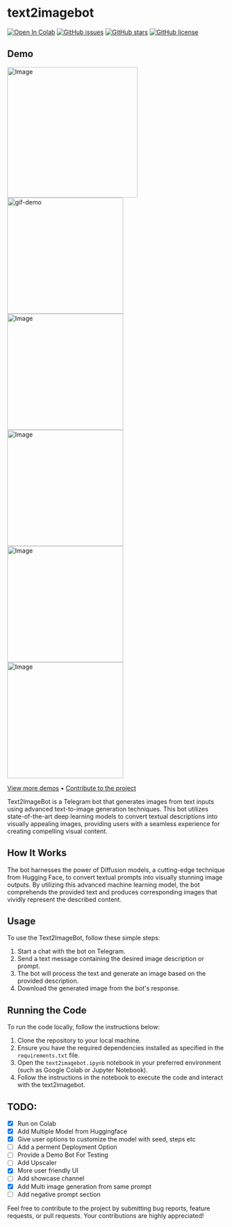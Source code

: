 # text2imagebot
[![Open In Colab](https://colab.research.google.com/assets/colab-badge.svg)](https://colab.research.google.com/github/nuhmanpk/text2imagebot/blob/main/text2imagebot.ipynb)
[![GitHub issues](https://img.shields.io/github/issues/nuhmanpk/text2imagebot)](https://github.com/nuhmanpk/text2imagebot/issues) 
[![GitHub stars](https://img.shields.io/github/stars/nuhmanpk/text2imagebot)](https://github.com/nuhmanpk/text2imagebot/stargazers) 
[![GitHub license](https://img.shields.io/github/license/nuhmanpk/text2imagebot)](https://github.com/nuhmanpk/text2imagebot/blob/main/LICENSE)

## Demo

<div>
  <img src="https://github.com/nuhmanpk/text2imagebot/blob/main/assests/text2image.gif" alt="Image" width="300"/>
  <img src="https://github.com/nuhmanpk/text2imagebot/blob/main/assests/photo_2023-10-30_22-44-24.jpg" alt="gif-demo" width="267"/>
  <img src="https://github.com/nuhmanpk/text2imagebot/blob/main/assests/photo_2023-10-30_23-15-22.jpg" alt="Image" width="267"/>
  <img src="https://github.com/nuhmanpk/text2imagebot/blob/main/assests/photo_2023-10-30_23-15-26.jpg" alt="Image" width="267"/>
  <img src="https://github.com/nuhmanpk/text2imagebot/blob/main/assests/photo_2023-10-30_23-15-25.jpg" alt="Image" width="267"/>
  <img src="https://github.com/nuhmanpk/text2imagebot/blob/main/assests/photo_2023-10-30_23-15-24.jpg" alt="Image" width="267"/>
</div>

[View more demos](https://github.com/nuhmanpk/text2imagebot/tree/17e23f59cff76acc8d8321512fb4b906a0d14fd8/assests) • [Contribute to the project](https://github.com/nuhmanpk/text2imagebot/fork) 

Text2ImageBot is a Telegram bot that generates images from text inputs using advanced text-to-image generation techniques. This bot utilizes state-of-the-art deep learning models to convert textual descriptions into visually appealing images, providing users with a seamless experience for creating compelling visual content.

## How It Works

The bot harnesses the power of Diffusion models, a cutting-edge technique from Hugging Face, to convert textual prompts into visually stunning image outputs. By utilizing this advanced machine learning model, the bot comprehends the provided text and produces corresponding images that vividly represent the described content.


## Usage

To use the Text2ImageBot, follow these simple steps:

1. Start a chat with the bot on Telegram.
2. Send a text message containing the desired image description or prompt.
3. The bot will process the text and generate an image based on the provided description.
4. Download the generated image from the bot's response.

## Running the Code

To run the code locally, follow the instructions below:

1. Clone the repository to your local machine.
2. Ensure you have the required dependencies installed as specified in the `requirements.txt` file.
3. Open the `text2imagebot.ipynb` notebook in your preferred environment (such as Google Colab or Jupyter Notebook).
4. Follow the instructions in the notebook to execute the code and interact with the text2imagebot.


## TODO:

  - [x] Run on Colab
  - [x] Add Multiple Model from Huggingface
  - [x] Give user options to customize the model with seed, steps etc
  - [ ] Add a perment Deployment Option
  - [ ] Provide a Demo Bot For Testing
  - [ ] Add Upscaler
  - [x] More user friendly UI
  - [ ] Add showcase channel
  - [x] Add Multi image generation from same prompt
  - [ ]  Add negative prompt section 

Feel free to contribute to the project by submitting bug reports, feature requests, or pull requests. Your contributions are highly appreciated!
